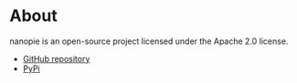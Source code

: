 # About

nanopie is an open-source project licensed under the Apache 2.0 license.

* [GitHub repository](https://github.com/michaelawyu/nanopie)
* [PyPi]()